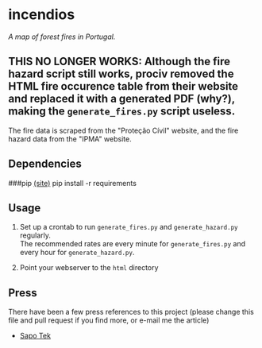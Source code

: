 incendios
=========
*A map of forest fires in Portugal.*

**THIS NO LONGER WORKS:** Although the fire hazard script still works, prociv removed the HTML fire occurence table from their website and replaced it with a generated PDF (why?), making the `generate_fires.py` script useless.
---

The fire data is scraped from the "Proteção Cívil" website, and the fire hazard data from the "IPMA" website.

Dependencies
----------

###pip [(site)](http://pip-installer.org)
    pip install -r requirements

Usage
-----
1. Set up a crontab to run `generate_fires.py` and `generate_hazard.py` regularly.  
The recommended rates are every minute for `generate_fires.py` and every hour for `generate_hazard.py`.

2. Point your webserver to the `html` directory

Press
-----
There have been a few press references to this project (please change this file and pull request if you find more, or e-mail me the article)

* [Sapo Tek](http://tek.sapo.pt/tek_mobile/apps/aplicacao_localiza_incendios_no_mapa_do_pais_1338121.html)

